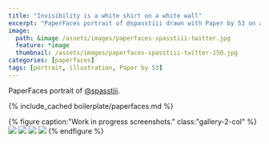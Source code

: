 ```yaml
---
title: "Invisibility is a white shirt on a white wall"
excerpt: "PaperFaces portrait of @spasstiii drawn with Paper by 53 on an iPad."
image: 
  path: &image /assets/images/paperfaces-spasstiii-twitter.jpg 
  feature: *image
  thumbnail: /assets/images/paperfaces-spasstiii-twitter-150.jpg
categories: [paperfaces]
tags: [portrait, illustration, Paper by 53]
---
```


PaperFaces portrait of [@spasstiii](https://twitter.com/spasstiii).

{% include_cached boilerplate/paperfaces.md %}

{% figure caption:"Work in progress screenshots." class:"gallery-2-col" %}
[![](/assets/images/paperfaces-spasstiii-process-1-600.jpg)](/assets/images/paperfaces-spasstiii-process-1-lg.jpg)
[![](/assets/images/paperfaces-spasstiii-process-2-600.jpg)](/assets/images/paperfaces-spasstiii-process-2-lg.jpg)
[![](/assets/images/paperfaces-spasstiii-process-3-600.jpg)](/assets/images/paperfaces-spasstiii-process-3-lg.jpg)
[![](/assets/images/paperfaces-spasstiii-process-4-600.jpg)](/assets/images/paperfaces-spasstiii-process-4-lg.jpg)
{% endfigure %}
